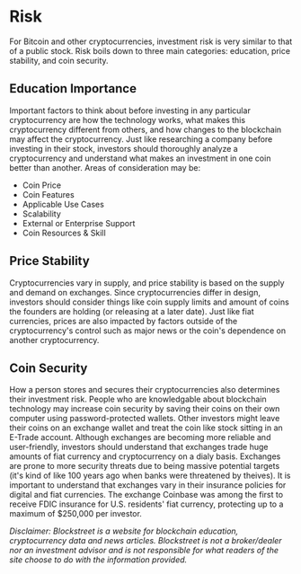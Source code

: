 # Risk
For Bitcoin and other cryptocurrencies, investment risk is very similar to that of a public stock. Risk boils down to three main categories: education, price stability, and coin security.

## Education Importance
Important factors to think about before investing in any particular cryptocurrency are how the technology works, what makes this cryptocurrency different from others, and how changes to the blockchain may affect the cryptocurrency. Just like researching a company before investing in their stock, investors should thoroughly analyze a cryptocurrency and understand what makes an investment in one coin better than another. Areas of consideration may be:
- Coin Price
- Coin Features
- Applicable Use Cases
- Scalability
- External or Enterprise Support
- Coin Resources & Skill

## Price Stability
Cryptocurrencies vary in supply, and price stability is based on the supply and demand on exchanges. Since cryptocurrencies differ in design, investors should consider things like coin supply limits and amount of coins the founders are holding (or releasing at a later date). Just like fiat currencies, prices are also impacted by factors outside of the cryptocurrency's control such as major news or the coin's dependence on another cryptocurrency.

## Coin Security
How a person stores and secures their cryptocurrencies also determines their investment risk. People who are knowledgable about blockchain technology may increase coin security by saving their coins on their own computer using password-protected wallets. Other investors might leave their coins on an exchange wallet and treat the coin like stock sitting in an E-Trade account. Although exchanges are becoming more reliable and user-friendly, investors should understand that exchanges trade huge amounts of fiat currency and cryptocurrency on a dialy basis. Exchanges are prone to more security threats due to being massive potential targets (it's kind of like 100 years ago when banks were threatened by theives). It is important to understand that exchanges vary in their insurance policies for digital and fiat currencies. The exchange Coinbase was among the first to receive FDIC insurance for U.S. residents' fiat currency, protecting up to a maximum of $250,000 per investor.

*Disclaimer: Blockstreet is a website for blockchain education, cryptocurrency data and news articles. Blockstreet is not a broker/dealer nor an investment advisor and is not responsible for what readers of the site choose to do with the information provided.*
